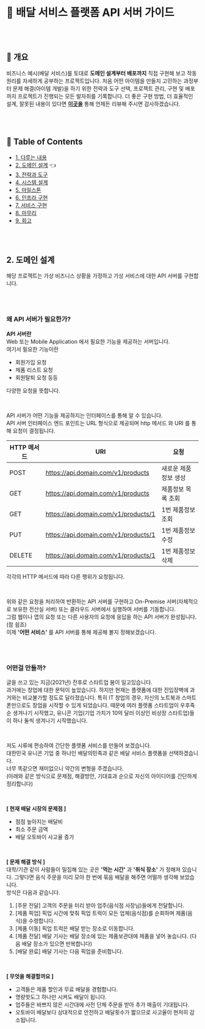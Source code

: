 # :truck: 배달 서비스 플랫폼 API 서버 가이드

<br/><br/>



## :speech_balloon: 개요

비즈니스 예시(배달 서비스)를 토대로 **도메인 설계부터 배포까지** 
직접 구현해 보고 작동 원리를 자세하게 공부하는 프로젝트입니다. 
처음 어떤 아이템을 만들지 고민하는 과정부터 문제 해결(아이템 개발)을 하기 위한 전략과 도구 선택, 
프로젝트 관리, 구현 및 배포까지 프로젝트가 진행되는 모든 발자취를 기록합니다. 
더 좋은 구현 방법, 더 효율적인 설계, 잘못된 내용이 있다면 **[이곳을](https://github.com/cholnh/delivery-platform-server-guide/issues)** 
통해 언제든 리뷰해 주시면 감사하겠습니다.

<br/><br/>



## :memo: Table of Contents

- [1. 다루는 내용](https://github.com/cholnh/delivery-platform-server-guide/blob/main/contents/1/index.md#truck-배달-서비스-플랫폼-api-서버-가이드)
- [2. 도메인 설계](https://github.com/cholnh/delivery-platform-server-guide/blob/main/contents/2/index.md#truck-배달-서비스-플랫폼-api-서버-가이드) :point_left:
- [3. 전략과 도구](https://github.com/cholnh/delivery-platform-server-guide/blob/main/contents/3/index.md#truck-배달-서비스-플랫폼-api-서버-가이드)
- [4. 시스템 설계](https://github.com/cholnh/delivery-platform-server-guide/blob/main/contents/4/index.md#truck-배달-서비스-플랫폼-api-서버-가이드)
- [5. 마일스톤](https://github.com/cholnh/delivery-platform-server-guide/blob/main/contents/5/index.md#truck-배달-서비스-플랫폼-api-서버-가이드)
- [6. 인프라 구현](https://github.com/cholnh/delivery-platform-server-guide/blob/main/contents/6/index.md#truck-배달-서비스-플랫폼-api-서버-가이드)
- [7. 서비스 구현](https://github.com/cholnh/delivery-platform-server-guide/blob/main/contents/7/index.md#truck-배달-서비스-플랫폼-api-서버-가이드)
- [8. 마무리](https://github.com/cholnh/delivery-platform-server-guide/blob/main/contents/8/index.md#truck-배달-서비스-플랫폼-api-서버-가이드)
- [9. 회고](https://github.com/cholnh/delivery-platform-server-guide/blob/main/contents/9/index.md#truck-배달-서비스-플랫폼-api-서버-가이드)

<br/><br/>



## 2. 도메인 설계
해당 프로젝트는 가상 비즈니스 상황을 가정하고 가상 서비스에 대한 API 서버를 구현합니다.  

<br/><br/>

### 왜 API 서버가 필요한가?
**API 서버란**   
Web 또는 Mobile Application 에서 필요한 기능을 제공하는 서버입니다.  
여기서 필요한 기능이란 
- 회원가입 요청
- 제품 리스트 요청
- 회원탈퇴 요청 등등 

다양한 요청을 뜻합니다.  

<br/>

API 서버가 어떤 기능을 제공하지는 인터페이스를 통해 알 수 있습니다.  
API 서버 인터페이스 엔드 포인트는 URL 형식으로 제공되며 http 메서드 와 URI 를 통해 요청이 결정됩니다.

|HTTP 메서드|URI|요청|
|-|-|-|
|POST|https://api.domain.com/v1/products|새로운 제품정보 생성|
|GET|https://api.domain.com/v1/products|제품정보 목록 조회|
|GET|https://api.domain.com/v1/products/1|1번 제품정보 조회|
|PUT|https://api.domain.com/v1/products/1|1번 제품정보 수정|
|DELETE|https://api.domain.com/v1/products/1|1번 제품정보 삭제|

각각의 HTTP 메서드에 따라 다른 행위가 요청됩니다.  

<br/>

위와 같은 요청을 처리하여 반환하는 API 서버를 구현하고 On-Premise 서버(자체적으로 보유한 전산실 서버) 또는 클라우드 서버에서 실행하여 서버를 기동합니다.  
그럼 웹이나 앱의 요청 또는 다른 사용자의 요청에 응답을 하는 API 서버가 완성됩니다.(참 쉽죠)  
이제 **'어떤 서비스'** 를 API 서버를 통해 제공해 볼지 정해보겠습니다.

<br/><br/>

### 어떤걸 만들까?
글을 쓰고 있는 지금(2021년) 전후로 스타트업 붐이 일고있습니다.  
과거에는 창업에 대한 문턱이 높았습니다. 하지만 현재는 플랫폼에 대한 진입장벽에 과거와는 비교불가할 정도로 달라졌습니다. 
특히 IT 창업의 경우, 자신의 노트북과 스마트폰만으로도 창업을 시작할 수 있게 되었습니다. 
때문에 여러 플랫폼 스타트업이 우후죽순 생겨나기 시작했고, 유니콘 기업(기업 가치가 10억 달러 이상인 비상장 스타트업)들이 하나 둘씩 생겨나기 시작했습니다.

<br/>

저도 시류에 편승하여 간단한 플랫폼 서비스를 만들어 보겠습니다.  
대한민국 유니콘 기업 중 하나인 배달의민족과 같은 배달 서비스 플랫폼을 선택하겠습니다.  
너무 똑같으면 재미없으니 약간의 변형을 주겠습니다.  
(아래와 같은 방식으로 문제점, 해결방안, 기대효과 순으로 자신의 아이디어를 간단하게 정리합니다)

<br/>

**[ 현재 배달 시장의 문제점 ]**
- 점점 높아지는 배달비
- 최소 주문 금액
- 배달 오토바이 사고율 증가

<br/>

**[ 문제 해결 방식 ]**  
대학/기관 같이 사람들이 밀집해 있는 곳은 **'먹는 시간'** 과 **'취식 장소'** 가 정해져 있습니다. 
그렇다면 음식 주문을 미리 모아 한 번에 묶음 배달을 해주면 어떨까 생각해 보았습니다.  
방식은 다음과 같습니다.

1. [주문 전달] 고객의 주문을 미리 받아 업주(음식점 사장님)들에게 전달합니다.
2. [제품 픽업] 픽업 시간에 맞춰 픽업 트럭이 모든 업체(음식점)를 순회하며 제품(음식)을 수령합니다.
3. [제품 이동] 픽업 트럭은 배달 받는 장소로 이동합니다.
4. [제품 전달] 배달 기사는 배달 장소에 있는 제품보관대에 제품을 넣어 놓습니다. (다음 배달 장소가 있으면 반복합니다)
5. [배달 완료] 배달 기사는 다음 픽업을 준비합니다.

<br/>

**[ 무엇을 해결할까요 ]**  
- 고객들은 제품 할인과 무료 배달을 경험합니다.
- 명량핫도그 하나만 시켜도 배달이 됩니다.
- 업주들은 바쁘지 않은 시간대에 사전 단체 주문을 받아 추가 매출이 기대됩니다.
- 오토바이 배달보다 상대적으로 안전하고 배달횟수가 짧으므로 사고율이 현저히 감소됩니다. 

<br/><br/>